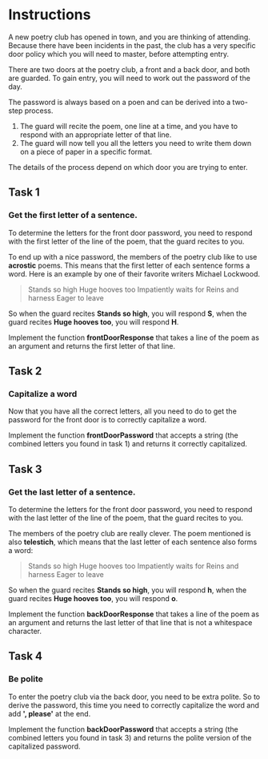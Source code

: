 # Instructions

A new poetry club has opened in town, and you are thinking of attending. Because there have been incidents in the past, the club has a very specific door policy which you will need to master, before attempting entry.

There are two doors at the poetry club, a front and a back door, and both are guarded. To gain entry, you will need to work out the password of the day.

The password is always based on a poen and can be derived into a two-step process.

1. The guard will recite the poem, one line at a time, and you have to respond with an appropriate letter of that line.
2. The guard will now tell you all the letters you need to write them down on a piece of paper in a specific format.

The details of the process depend on which door you are trying to enter.

## Task 1

### Get the first letter of a sentence.

To determine the letters for the front door password, you need to respond with the first letter of the line of the poem, that the guard recites to you.

To end up with a nice password, the members of the poetry club like to use **acrostic** poems. This means that the first letter of each sentence forms a word. Here is an example by one of their favorite writers Michael Lockwood.

> Stands so high
> Huge hooves too
> Impatiently waits for
> Reins and harness
> Eager to leave

So when the guard recites **Stands so high**, you will respond **S**, when the guard recites **Huge hooves too**, you will respond **H**.

Implement the function **frontDoorResponse** that takes a line of the poem as an argument and returns the first letter of that line.

## Task 2

### Capitalize a word

Now that you have all the correct letters, all you need to do to get the password for the front door is to correctly capitalize a word.

Implement the function **frontDoorPassword** that accepts a string (the combined letters you found in task 1) and returns it correctly capitalized.

## Task 3

### Get the last letter of a sentence.

To determine the letters for the front door password, you need to respond with the last letter of the line of the poem, that the guard recites to you.

The members of the poetry club are really clever. The poem mentioned is also **telestich**, which means that the last letter of each sentence also forms a word:

> Stands so high
> Huge hooves too
> Impatiently waits for
> Reins and harness
> Eager to leave

So when the guard recites **Stands so high**, you will respond **h**, when the guard recites **Huge hooves too**, you will respond **o**.

Implement the function **backDoorResponse** that takes a line of the poem as an argument and returns the last letter of that line that is not a whitespace character.

## Task 4

### Be polite

To enter the poetry club via the back door, you need to be extra polite. So to derive the password, this time you need to correctly capitalize the word and add **', please'** at the end.

Implement the function **backDoorPassword** that accepts a string (the combined letters you found in task 3) and returns the polite version of the capitalized password.
